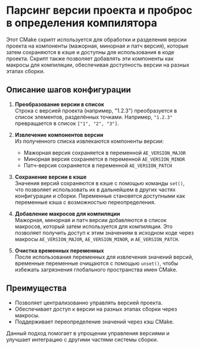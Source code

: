 # Парсинг версии проекта и проброс в определения компилятора

Этот CMake скрипт используется для обработки и разделения версии проекта на компоненты (мажорная, минорная и патч
версия), которые затем сохраняются в кэше и доступны для использования в коде проекта. Скрипт также позволяет добавлять
эти компоненты как макросы для компиляции, обеспечивая доступность версии на разных этапах сборки.

## Описание шагов конфигурации

1. **Преобразование версии в список**  
   Строка с версией проекта (например, "1.2.3") преобразуется в список элементов, разделённых точками.
   Например, `"1.2.3"` превращается в список `["1", "2", "3"]`.

2. **Извлечение компонентов версии**  
   Из полученного списка извлекаются компоненты версии:
    - Мажорная версия сохраняется в переменной `AE_VERSION_MAJOR`
    - Минорная версия сохраняется в переменной `AE_VERSION_MINOR`
    - Патч-версия сохраняется в переменной `AE_VERSION_PATCH`

3. **Сохранение версии в кэше**  
   Значения версий сохраняются в кэше с помощью команды `set()`, что позволяет использовать их в дальнейшем в других
   частях конфигурации и сборки. Переменные становятся доступными как переменные кэша с возможностью переопределения.

4. **Добавление макросов для компиляции**  
   Мажорная, минорная и патч версии добавляются в список макросов, который затем используется для компиляции. Это
   позволяет получить доступ к этим значениям в исходном коде через макросы `AE_VERSION_MAJOR`, `AE_VERSION_MINOR`,
   и `AE_VERSION_PATCH`.

5. **Очистка временных переменных**  
   После использования переменных для извлечения значений версий, временные переменные очищаются с помощью `unset()`,
   чтобы избежать загрязнения глобального пространства имен CMake.

## Преимущества

- Позволяет централизованно управлять версией проекта.
- Обеспечивает доступ к версии на разных этапах сборки через макросы.
- Поддерживает переопределение значений через кэш CMake.

Данный подход помогает в упрощении управления версиями и улучшает интеграцию с другими частями системы сборки.

